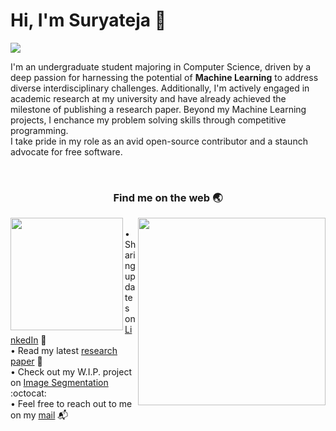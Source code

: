 # Hi, I'm Suryateja 👋
<img src="https://github.com/suryateja-challa/suryateja-challa/blob/main/banner-art.png">

I'm an undergraduate student majoring in Computer Science, driven by a deep passion for harnessing the potential of **Machine Learning** to address diverse interdisciplinary challenges. Additionally, I'm actively engaged in academic research at my university and have already achieved the milestone of publishing a research paper. Beyond my Machine Learning projects, I enchance my problem solving skills through competitive programming.<br/>
I take pride in my role as an avid open-source contributor and a staunch advocate for free software.

<br/>
<h3 align="center">Find me on the web 🌏</h3>

<img align="left" width="180" height="180" src="https://github.com/suryateja-challa/suryateja-challa/blob/main/programmer.gif">
<img align="right" width="300" height="300" src="https://github.com/suryateja-challa/suryateja-challa/blob/main/Octocat.png">

<p>
    <br/>
    • Sharing updates on <a href="https://www.linkedin.com/in/suryatejachalla/">LinkedIn</a> 💼 <br>
    • Read my latest <a href="https://doi.org/10.1109/IC2E357697.2023.10262541">research paper</a> 🔬 <br>
    • Check out my W.I.P. project on <a href="https://github.com/suryateja-challa/KMeans-Segmentation-from-Scratch">Image Segmentation</a> :octocat: <br>
    • Feel free to reach out to me on my <a href="https://doi.org/10.1109/IC2E357697.2023.10262541">mail</a> 📬 <br>
</p>

